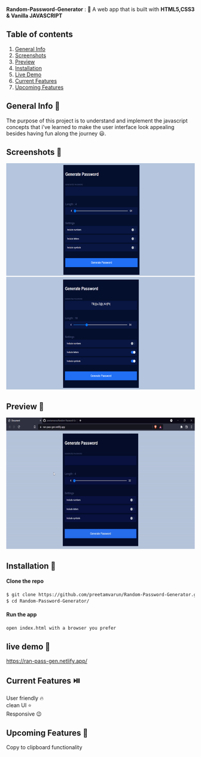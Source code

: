 **Random-Password-Generator** : :jack_o_lantern:
A web app that is built with **HTML5,CSS3 & Vanilla JAVASCRIPT**  

## Table of contents
1. [General Info](#generalInfo)
2. [Screenshots](#screenshots)
3. [Preview](#preview)
4. [Installation](#Installation)
5. [Live Demo](#liveDemo)
6. [Current Features](#currentFeatures)
7. [Upcoming Features](#upcomingFeatures)

<a name = "generalInfo"> </a>
## General Info 📝
The purpose of this project is to understand and implement the javascript concepts that i've learned to make the user interface look appealing besides having fun along the journey :smiley:.

<a name = "screenshots"> </a>
## Screenshots 📸
<img src = "images/a.png" alt = "taskListImage" height = 300 width = 600>
<img src = "images/b.png" alt = "taskListImage" height = 300 width = 600>

<a name = "preview"> </a>
## Preview 🎥
<img src = 'images/preview.gif' alt = 'preview' height = 350 width = 600>

<a name = "Installation"> </a>
## Installation 📀
#### Clone the repo
```sh
$ git clone https://github.com/preetamvarun/Random-Password-Generator.git
$ cd Random-Password-Generator/
```
#### Run the app
```sh
open index.html with a browser you prefer
```
<a name = "liveDemo"> </a>
## live demo 👾
https://ran-pass-gen.netlify.app/

<a name = "currentFeatures"> </a>
## Current Features ⏯️
User friendly 🔥 <br>
clean UI ⭐ <br>
Responsive 😉

<a name = "upcomingFeatures"> </a>
## Upcoming Features 🌠
Copy to clipboard functionality

